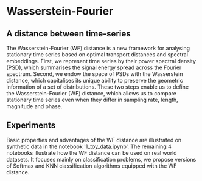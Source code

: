 # Wasserstein-Fourier

## A distance between time-series

The Wasserstein-Fourier (WF) distance is a new framework for analysing stationary time series based on optimal transport distances and spectral embeddings. 
First, we represent time series by their power spectral density (PSD), which summarises the signal energy spread across the Fourier spectrum. 
Second, we endow the space of PSDs with the Wasserstein distance, which capitalises its unique ability to preserve the geometric information of a set of distributions. 
These two steps enable us to define the Wasserstein-Fourier (WF) distance, which allows us to compare stationary time series even when they differ in sampling rate, length, magnitude and phase.


## Experiments
Basic properties and advantages of the WF distance are illustrated on synthetic data in the notebook '1_toy_data.ipynb'. 
The remaining 4 notebooks illustrate how the WF distance can be used on real world datasets. It focuses mainly on classification problems, we propose versions of Softmax and KNN classification algorithms equipped with the WF distance.  




